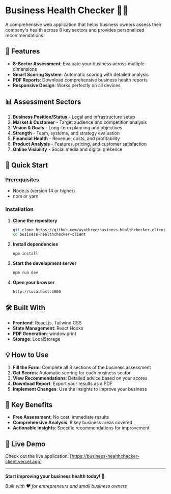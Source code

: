 # Business Health Checker 🏢💼

A comprehensive web application that helps business owners assess their company's health across 8 key sectors and provides personalized recommendations.

## 🌟 Features

- **8-Sector Assessment**: Evaluate your business across multiple dimensions
- **Smart Scoring System**: Automatic scoring with detailed analysis
- **PDF Reports**: Download comprehensive business health reports
- **Responsive Design**: Works perfectly on all devices

## 📊 Assessment Sectors


1. **Business Position/Status** - Legal and infrastructure setup
2. **Market & Customer** - Target audience and competition analysis
3. **Vision & Goals** - Long-term planning and objectives
4. **Strength** - Team, systems, and strategy evaluation
5. **Financial Health** - Revenue, costs, and profitability
6. **Product Analysis** - Features, pricing, and customer satisfaction
7. **Online Visibility** - Social media and digital presence

## 🚀 Quick Start

### Prerequisites
- Node.js (version 14 or higher)
- npm or yarn

### Installation

1. **Clone the repository**
   ```bash
   git clone https://github.com/ayathree/business-healthchecker-client.git
   cd business-healthchecker-client
   ```

2. **Install dependencies**
   ```bash
   npm install
   ```

3. **Start the development server**
   ```bash
   npm run dev
   ```

4. **Open your browser**
   ```
   http://localhost:5000
   ```

## 🛠️ Built With

- **Frontend**: React.js, Tailwind CSS
- **State Management**: React Hooks
- **PDF Generation**: window.print
- **Storage**: LocalStorage


## 💡 How to Use

1. **Fill the Form**: Complete all 8 sections of the business assessment
2. **Get Scores**: Automatic scoring for each business sector
3. **View Recommendations**: Detailed advice based on your scores
4. **Download Report**: Export your results as a PDF
5. **Implement Changes**: Use the insights to improve your business

## 🎯 Key Benefits

- **Free Assessment**: No cost, immediate results
- **Comprehensive Analysis**: 8 key business areas covered
- **Actionable Insights**: Specific recommendations for improvement


<!-- 
## 🤝 Contributing

We welcome contributions! Please feel free to:
- Report bugs
- Suggest new features
- Submit pull requests
- Improve documentation -->

<!-- ## 📄 License

This project is licensed under the MIT License - see the [LICENSE.md](LICENSE.md) file for details.

## 📞 Support

If you have any questions or need help:
- Open an issue on GitHub
- Check the documentation
- Contact the development team -->

## 🚀 Live Demo

Check out the live application: [https://business-healthchecker-client.vercel.app]

---

**Start improving your business health today!** 🚀

*Built with ❤️ for entrepreneurs and small business owners*